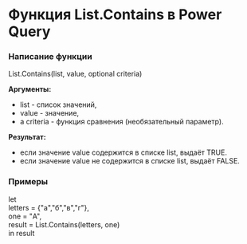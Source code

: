 # Функция List.Contains в Power Query

### Написание функции
List.Contains(list, value, optional criteria)

**Аргументы:**  
* list - список значений,  
* value - значение,   
* а criteria - функция сравнения (необязательный параметр).  

**Результат:**  
* если значение value содержится в списке list, выдаёт TRUE.  
* если значение value не содержится в списке list, выдаёт FALSE.  

### Примеры
let  
  letters = {"a","б","в","г"},  
  one = "А",  
  result = List.Contains(letters, one)  
in result  
